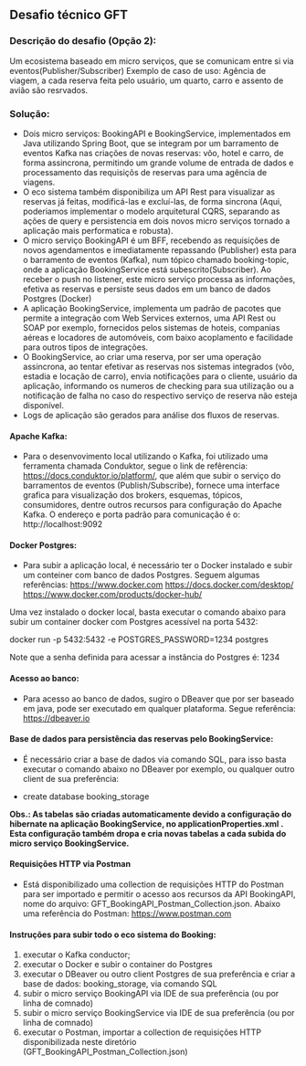## **Desafio técnico GFT**

### **Descrição do desafio (Opção 2):**
Um ecosistema baseado em micro serviços, que se comunicam entre si via eventos(Publisher/Subscriber)
Exemplo de caso de uso: Agência de viagem, a cada reserva feita pelo usuário, um quarto, carro e assento de avião são resrvados.

### **Solução:**
* Dois micro serviços: BookingAPI e BookingService, implementados em Java utilizando Spring Boot, que se integram por um barramento de eventos Kafka nas criações de novas reservas: vôo, hotel e carro, de forma assincrona, permitindo um grande volume de entrada de dados e processamento das requisiçõs de reservas para uma agência de viagens.
* O eco sistema também disponibiliza um API Rest para visualizar as reservas já feitas, modificá-las e excluí-las, de forma sincrona (Aqui, poderiamos implementar o modelo arquitetural CQRS, separando as ações de query e persistencia em dois novos micro serviços tornado a aplicação mais performatica e robusta).
* O micro serviço BookingAPI é um BFF, recebendo as requisições de novos agendamentos e imediatamente repassando (Publisher) esta para o barramento de eventos (Kafka), num tópico chamado booking-topic, onde a aplicação BookingService está subescrito(Subscriber). Ao receber o push no listener, este micro serviço processa as informações, efetiva as reservas e persiste seus dados em um banco de dados Postgres (Docker)
* A aplicação BookingService, implementa um padrão de pacotes que permite a integração com Web Services externos, uma API Rest ou SOAP por exemplo, fornecidos pelos sistemas de hoteis, companias aéreas e locadores de automóveis, com baixo acoplamento e facilidade para outros tipos de integrações. 
* O BookingService, ao criar uma reserva, por ser uma operação assincrona, ao tentar efetivar as reservas nos sistemas integrados (vôo, estadia e locação de carro), envia notificações para o cliente, usuário da aplicação, informando os numeros de checking para sua utilização ou a notificação de falha no caso do respectivo serviço de reserva não esteja disponível. 
* Logs de aplicação são gerados para análise dos fluxos de reservas.

#### **Apache Kafka:**
* Para o desenvovimento local utilizando o Kafka, foi utilizado uma ferramenta chamada Conduktor, segue o link de refêrencia: https://docs.conduktor.io/platform/, que além que subir o serviço do barramentos de eventos (Publish/Subscribe), fornece uma interface grafica para visualização dos brokers, esquemas, tópicos, consumidores, dentre outros recursos para configuração do Apache Kafka. O endereço e porta padrão para comunicação é o: http://localhost:9092 

#### **Docker Postgres:**
* Para subir a aplicação local, é necessário ter o Docker instalado e subir um conteiner com banco de dados Postgres. Seguem algumas referências:
https://www.docker.com
https://docs.docker.com/desktop/
https://www.docker.com/products/docker-hub/

Uma vez instalado o docker local, basta executar o comando abaixo para subir um container docker com Postgres acessível na porta 5432: 

docker run -p 5432:5432 -e POSTGRES_PASSWORD=1234 postgres

Note que a senha definida para acessar a instância do Postgres é: 1234

#### **Acesso ao banco:**
* Para acesso ao banco de dados, sugiro o DBeaver que por ser baseado em java, pode ser executado em qualquer plataforma. Segue referência:
https://dbeaver.io

#### **Base de dados para persistência das reservas pelo BookingService:**
* É necessário criar a base de dados via comando SQL, para isso basta executar o comando abaixo no DBeaver por exemplo, ou qualquer outro client de sua preferência:

- create database booking_storage

**Obs.: As tabelas são criadas automaticamente devido a configuração do hibernate na aplicação BookingService, no applicationProperties.xml . Esta configuração também dropa e cria novas tabelas a cada subida do micro serviço BookingService.**

#### **Requisições HTTP via Postman**
* Está disponibilizado uma collection de requisições HTTP do Postman para ser importado e permitir o acesso aos recursos da API BookingAPI, nome do arquivo: GFT_BookingAPI_Postman_Collection.json. Abaixo uma referência do Postman:
https://www.postman.com

#### **Instruções para subir todo o eco sistema do Booking:**

1. executar o Kafka conductor;
2. executar o Docker e subir o container do Postgres
3. executar o DBeaver ou outro client Postgres de sua preferência e criar a base de dados: booking_storage, via comando SQL
4. subir o micro serviço BookingAPI via IDE de sua preferência (ou por linha de comnado)
5. subir o micro serviço BookingService via IDE de sua preferência (ou por linha de comnado)
6. executar o Postman, importar a collection de requisições HTTP disponibilizada neste diretório (GFT_BookingAPI_Postman_Collection.json)